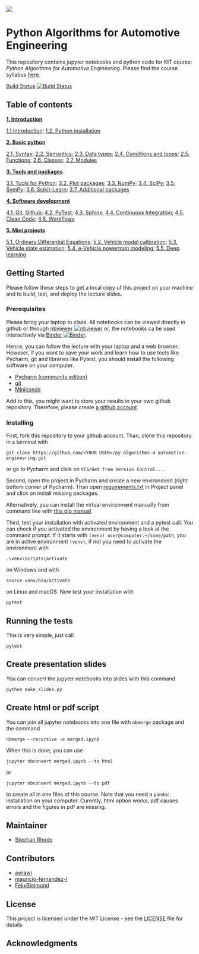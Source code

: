 ![](https://www.python.org/static/community_logos/python-powered-w-140x56.png)

# Python Algorithms for Automotive Engineering

This repository contains jupyter notebooks and python code for KIT course: *Python 
Algorithms for Automotive Engineering*. Please find the course syllabus 
[here](syllabus.md).

[Build Status](https://travis-ci.com/StephanRhode/py-algorithms-4-automotive-engineering)
[![Build Status](https://travis-ci.com/StephanRhode/py-algorithms-4-automotive-engineering.svg?branch=master)](https://travis-ci.com/StephanRhode/py-algorithms-4-automotive-engineering)

## Table of contents
[**1. Introduction**](00_intro)

[1.1 Introduction;](00_intro/00_intro.ipynb)
[1.2. Python installation](00_intro/01_py-installation.ipynb)

[**2. Basic python**](01_basic-python) 

[2.1. Syntax;](01_basic-python/00_syntax.ipynb)
[2.2. Semantics;](01_basic-python/01_semantics.ipynb)
[2.3. Data types;](01_basic-python/02_data-types.ipynb)
[2.4. Conditions and loops;](01_basic-python/03_conditions-and-loops.ipynb)
[2.5. Functions;](01_basic-python/04_functions.ipynb)
[2.6. Classes;](01_basic-python/05_classes.ipynb)
[2.7. Modules](01_basic-python/06_modules.ipynb)

[**3. Tools and packages**](02_tools-and-packages)

[3.1. Tools for Python;](02_tools-and-packages/00_tools-for-python.ipynb)
[3.2. Plot packages;](02_tools-and-packages/01_plot-packages.ipynb)
[3.3. NumPy;](02_tools-and-packages/02_numpy.ipynb)
[3.4. SciPy;](02_tools-and-packages/03_scipy.ipynb)
[3.5. SymPy;](02_tools-and-packages/04_sympy.ipynb)
[3.6. Scikit-Learn;](02_tools-and-packages/05_sklearn.ipynb)
[3.7. Additional packages](02_tools-and-packages/06_additional-packages.ipynb)

[**4. Software development**](03_software-development)

[4.1. Git, Github;](03_software-development/00_git-github.ipynb)
[4.2. PyTest;](03_software-development/01_pytest.ipynb)
[4.3. Sphinx;](03_software-development/02_sphinx.ipynb)
[4.4. Continuous Integration;](03_software-development/03_continuous-integration.ipynb)
[4.5. Clean Code;](03_software-development/04_clean-code.ipynb)
[4.6. Workflows](03_software-development/05_workflows.ipynb)

[**5. Mini projects**](04_mini-projects)

[5.1. Ordinary Differential Equations;](04_mini-projects/00_ode.ipynb)
[5.2. Vehicle model calibration;](04_mini-projects/01_vehicle-model-calibration.ipynb)
[5.3. Vehicle state estimation;](04_mini-projects/02_vehicle-state-estimation.ipynb)
[5.4. e-Vehicle powertrain modeling;](04_mini-projects/03_e-vehicle-powertrain-model.ipynb)
[5.5. Deep learning](04_mini-projects/09_deepl.ipynb)

## Getting Started

Please follow these steps to get a local copy of this project on your machine and to 
build, test, and deploy the lecture slides.

### Prerequisites

Please bring your laptop to class. All notebooks can be viewed directly in github or through 
[nbviewer](https://nbviewer.jupyter.org/github/StephanRhode/py-algorithms-4-automotive-engineering/tree/master/)
[![nbviewer](https://img.shields.io/badge/render-nbviewer-orange.svg)](https://nbviewer.jupyter.org/github/StephanRhode/py-algorithms-4-automotive-engineering/tree/master/)
or, the notebooks ca be used interactively via
[Binder](https://mybinder.org/v2/gh/StephanRhode/py-algorithms-4-automotive-engineering/master)
[![Binder](https://mybinder.org/badge_logo.svg)](https://mybinder.org/v2/gh/StephanRhode/py-algorithms-4-automotive-engineering/master).

Hence, you can follow the lecture with your laptop and a web browser. However, if you
want to save your work and learn how to use tools like Pycharm, git and libraries like
Pytest, you should install the following software on your computer.

* [Pycharm (community edition)](https://www.jetbrains.com/pycharm/download)
* [git](https://git-scm.com/downloads)
* [Miniconda](https://docs.conda.io/en/latest/miniconda.html)

Add to this, you might want to store your results in your own github repository. 
Therefore, please create [a github account](https://github.com/).

### Installing

First, fork this repository to your github account. Than, clone this repository in a 
terminal with

```
git clone https://github.com/<YOUR USER>/py-algorithms-4-automotive-engineering.git
```

or go to Pycharm and click on `VCS/Get from Version Control...`. 

Second, open the project in Pycharm and create a new environment (right bottom corner
of Pycharm). Than open [requirements.txt](requirements.txt) in Project panel and click
on install missing packages.

Alternatively, you can install the virtual environment manually from command line
with [this pip manual](https://packaging.python.org/guides/installing-using-pip-and-virtual-environments/).

Third, test your installation with activated environment and a pytest call. You can 
check if you activated the environment by having a look at the command prompt. If it 
starts with `(venv) user@computer:~/some/path`, you are in active environment
`(venv)`, if not you need to activate the environment with 

```
.\venv\Scripts\activate
```
on Windows and with 
```
source venv/bin/activate
```
on Linux and macOS. Now test your installation with
```
pytest
```

## Running the tests

This is very simple, just call
```
pytest
```

## Create presentation slides
You can convert the jupyter notebooks into slides with this command
```
python make_slides.py
```

## Create html or pdf script
You can join all jupyter notebooks into one file with `nbmerge` package 
and the command
```
nbmerge --recursive -o merged.ipynb
```
When this is done, you can use 
```
jupyter nbconvert merged.ipynb --to html
```
or 
```
jupyter nbconvert merged.ipynb --to pdf
```
to create all in one files of this course. Note that you need a 
`pandoc` installation on your computer. Curently, html option works,
pdf causes errors and the figures in pdf are missing.

## Maintainer

* [Stephan Rhode](https://github.com/StephanRhode)

## Contributors

* [awiawi](https://github.com/awiawi)
* [mauricio-fernandez-l](https://github.com/mauricio-fernandez-l)
* [FelixBleimund](https://github.com/FelixBleimund)

## License

This project is licensed under the MIT License - see the [LICENSE](LICENSE) file 
for details

## Acknowledgments
